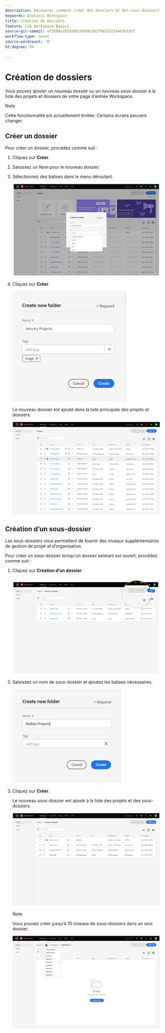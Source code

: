 ```yaml
---
description: Découvrez comment créer des dossiers et des sous-dossiers dans Workspace
keywords: Analysis Workspace
title: Création de dossiers
feature: CJA Workspace Basics
source-git-commit: af3580a1925dd5cb504b192f9b125234443e53cf
workflow-type: tm+mt
source-wordcount: '0'
ht-degree: 0%

---
```



# Création de dossiers

Vous pouvez ajouter un nouveau dossier ou un nouveau sous-dossier à la liste des projets et dossiers de votre page d’entrée Workspace.

>[!NOTE]
>
>Cette fonctionnalité est actuellement limitée. Certains écrans peuvent changer.

## Créer un dossier

Pour créer un dossier, procédez comme suit :

1. Cliquez sur **Créer**.

1. Saisissez un Nom pour le nouveau dossier.

1. Sélectionnez des balises dans le menu déroulant.

   ![](/help/analysis-workspace/build-workspace-project/assets/select-tags.png)

1. Cliquez sur **Créer**.

   ![](/help/analysis-workspace/build-workspace-project/assets/create.png)

   Le nouveau dossier est ajouté dans la liste principale des projets et dossiers.

   ![](/help/analysis-workspace/build-workspace-project/assets/create-new-listed.png)

## Création d’un sous-dossier

Les sous-dossiers vous permettent de fournir des niveaux supplémentaires de gestion de projet et d’organisation.

Pour créer un sous-dossier lorsqu’un dossier existant est ouvert, procédez comme suit :

1. Cliquez sur **Création d’un dossier**.

   ![](/help/analysis-workspace/build-workspace-project/assets/create-subfolder2.png)

1. Saisissez un nom de sous-dossier et ajoutez les balises nécessaires.

   ![](/help/analysis-workspace/build-workspace-project/assets/create-subfolder-name.png)

1. Cliquez sur **Créer**.

   Le nouveau sous-dossier est ajouté à la liste des projets et des sous-dossiers.

   ![](/help/analysis-workspace/build-workspace-project/assets/create-subfolder-added.png)

   >[!NOTE]
   >
   >Vous pouvez créer jusqu’à 10 niveaux de sous-dossiers dans un seul dossier.

   ![](/help/analysis-workspace/build-workspace-project/assets/create-subfolder-limit.png)
